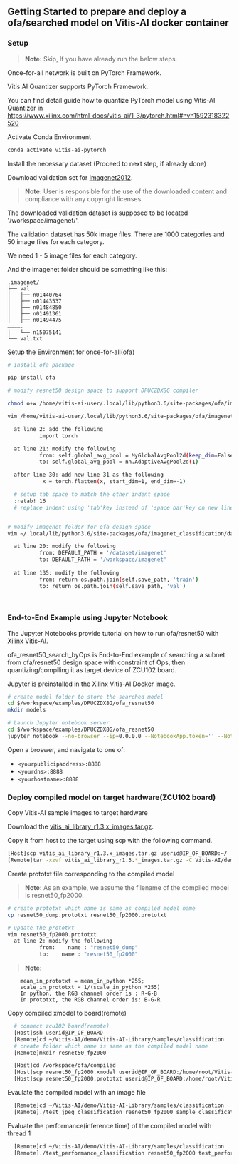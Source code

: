 ## Getting Started to prepare and deploy a ofa/searched model on Vitis-AI docker container


### Setup
> **Note:** Skip, If you have already run the below steps.

Once-for-all network is built on PyTorch Framework. 

Vitis AI Quantizer supports PyTorch Framework.

You can find detail guide how to quantize PyTorch model using Vitis-AI Quantizer in https://www.xilinx.com/html_docs/vitis_ai/1_3/pytorch.html#nvh1592318322520

 

  Activate Conda Environment
  ```sh
  conda activate vitis-ai-pytorch
  ```

  Install the necessary dataset (Proceed to next step, if already done)
  
  Download validation set for [Imagenet2012](http://www.image-net.org/challenges/LSVRC/2012).
   > **Note:** User is responsible for the use of the downloaded content and compliance with any copyright licenses.

  The downloaded validation dataset is supposed to be located '/workspace/imagenet/'.
  
  The validation dataset has 50k image files. There are 1000 categories and 50 image files for each category. 
  
  We need 1 - 5 image files for each category. 
  
  And the imagenet folder should be something like this:

    .imagenet/
    ├── val
    │   ├── n01440764
    │   ├── n01443537
    │   ├── n01484850
    │   ├── n01491361
    │   ├── n01494475
    ………….
    │   └── n15075141
    └── val.txt
    



  Setup the Environment for once-for-all(ofa)

  ```sh
  # install ofa package
  
  pip install ofa
  
  # modify resnet50 design space to support DPUCZDX8G compiler
  
  chmod o+w /home/vitis-ai-user/.local/lib/python3.6/site-packages/ofa/imagenet_classification/networks/resnets.py
  
  vim /home/vitis-ai-user/.local/lib/python3.6/site-packages/ofa/imagenet_classification/networks/resnets.py
  
    at line 2: add the following
            import torch

    at line 21: modify the following
            from: self.global_avg_pool = MyGlobalAvgPool2d(keep_dim=False) 
            to: self.global_avg_pool = nn.AdaptiveAvgPool2d(1)

    after line 30: add new line 31 as the following 
             x = torch.flatten(x, start_dim=1, end_dim=-1)

    # setup tab space to match the other indent space
    :retab! 16
    # replace indent using 'tab'key instead of 'space bar'key on new line 31


  # modify imagenet folder for ofa design space
  vim ~/.local/lib/python3.6/site-packages/ofa/imagenet_classification/data_providers/imagenet.py
  
    at line 20: modify the following
            from: DEFAULT_PATH = '/dataset/imagenet'
            to: DEFAULT_PATH = '/workspace/imagenet'
            
    at line 135: modify the following
            from: return os.path.join(self.save_path, 'train')
            to: return os.path.join(self.save_path, 'val')
          
          

  ```




### End-to-End Example using Jupyter Notebook

The Jupyter Notebooks provide tutorial on how to run ofa/resnet50 with Xilinx Vitis-AI.

ofa_resnet50_search_byOps is End-to-End example of searching a subnet from ofa/resnet50 design space with constraint of Ops, then quantizing/compiling it as target device of ZCU102 board. 

Jupyter is preinstalled in the Xilinx Vitis-AI Docker image.


  ```sh
  # create model folder to store the searched model
  cd $/workspace/examples/DPUCZDX8G/ofa_resnet50
  mkdir models
  ```
  
  

  ```sh
  # Launch Jupyter notebook server
  cd $/workspace/examples/DPUCZDX8G/ofa_resnet50
  jupyter notebook --no-browser --ip=0.0.0.0 --NotebookApp.token='' --NotebookApp.password=''
  ```
  
Open a broswer, and navigate to one of:
  - `<yourpublicipaddress>:8888`
  - `<yourdns>:8888`
  - `<yourhostname>:8888`
  


### Deploy compiled model on target hardware(ZCU102 board)

Copy Vitis-AI sample images to target hardware

Download the [vitis_ai_library_r1.3.x_images.tar.gz](https://www.xilinx.com/bin/public/openDownload?filename=vitis_ai_library_r1.3.1_images.tar.gz).

Copy it from host to the target using scp with the following command.
  ```sh 
  [Host]scp vitis_ai_library_r1.3.x_images.tar.gz userid@IP_OF_BOARD:~/
  [Remote]tar -xzvf vitis_ai_library_r1.3.*_images.tar.gz -C Vitis-AI/demo/Vitis-AI-Library
  ```

Create prototxt file corresponding to the compiled model
   > **Note:** As an example, we assume the filename of the compiled model is resnet50_fp2000.
  ```sh 
  # create prototxt which name is same as compiled model name
  cp resnet50_dump.prototxt resnet50_fp2000.prototxt
  
  # update the prototxt
  vim resnet50_fp2000.prototxt
    at line 2: modify the following
            from:    name : "resnet50_dump"
            to:    name : "resnet50_fp2000"
  ```
   > **Note:** 

        mean_in_prototxt = mean_in_python *255;
        scale_in_prototxt = 1/(scale_in_python *255)
        In python, the RGB channel order is : R-G-B
        In prototxt, the RGB channel order is: B-G-R


Copy compiled xmodel to board(remote)
  ```sh 
    # connect zcu102 board(remote)
    [Host]ssh userid@IP_OF_BOARD
    [Remote]cd ~/Vitis-AI/demo/Vitis-AI-Library/samples/classification
    # create folder which name is same as the compiled model name
    [Remote]mkdir resnet50_fp2000  

    [Host]cd /workspace/ofa/compiled
    [Host]scp resnet50_fp2000.xmodel userid@IP_OF_BOARD:/home/root/Vitis-AI/demo/Vitis-AI-Library/samples/classification/resnet50_fp2000/
    [Host]scp resnet50_fp2000.prototxt userid@IP_OF_BOARD:/home/root/Vitis-AI/demo/Vitis-AI-Library/samples/classification/resnet50_fp2000/
  ```


  
Evaulate the compiled model with an image file
  ```sh 
    [Remote]cd ~/Vitis-AI/demo/Vitis-AI-Library/samples/classification
    [Remote]./test_jpeg_classification resnet50_fp2000 sample_classification.jpg
  ```

Evaluate the performance(inference time) of the compiled model with thread 1
  ```sh 
    [Remote]cd ~/Vitis-AI/demo/Vitis-AI-Library/samples/classification
    [Remote]./test_performance_classification resnet50_fp2000 test_performance_classification.list -t 1
  ```
  



